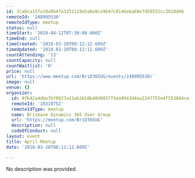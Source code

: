 ```yaml
---
id: 3ca8ca15fa10a0b47a3251119e5a6e8ce9b47c8146e6a60e7d50552cc3810d66
remoteId: '248905530'
remoteIdType: meetup
status: null
timeStart: '2018-04-12T07:30:00.000Z'
timeEnd: null
timeCreated: '2018-03-28T08:12:12.609Z'
timeUpdated: '2018-03-28T08:12:12.609Z'
countAttending: '13'
countCapacity: null
countWaitlist: '0'
price: null
url: 'https://www.meetup.com/BriD365UG/events/248905530/'
image: null
venue: {}
organizer:
  id: 8fb42a4dbe7bf0827a11eb2b58b40d9037f5ea9943d4aa2247755e4f553866ce
  remoteId: '10319752'
  remoteIdType: meetup
  name: Brisbane Dynamics 365 User Group
  url: 'https://meetup.com/BriD365UG'
  description: null
  codeOfConduct: null
layout: event
title: April Meetup
date: '2018-03-28T08:12:12.609Z'

---
```

No description was provided.
